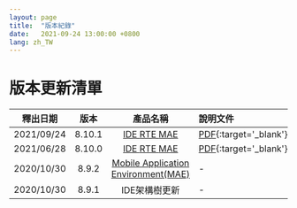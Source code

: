 ```yaml
---
layout: page
title:  "版本紀錄"
date:   2021-09-24 13:00:00 +0800
lang: zh_TW
---
```


# 版本更新清單

|釋出日期|版本|產品名稱|說明文件|
|:-:|:-:|:-:|:-|
|2021/09/24|8.10.1|[IDE ](IDE/README.html) [ RTE ](RTE/README.html)  [ MAE ](MAE/README.html)|[PDF](Doc/Release8.10.1-20210924.pdf){:target='_blank'}|
|2021/06/28|8.10.0|[IDE ](IDE/README.html) [ RTE ](RTE/README.html)  [ MAE ](MAE/README.html)|[PDF](Doc/Release8.10.0-20210913.pdf){:target='_blank'}|
|2020/10/30|8.9.2|[Mobile Application Environment(MAE)](RTE/README.html)|-|
|2020/10/30|8.9.1|IDE架構樹更新|-|
